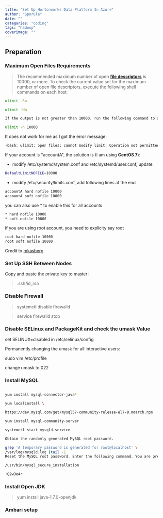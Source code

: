 ```yaml
---
title: "Set Up Hortonworks Data Platform In Azure"
author: "Sporule"
date: ""
categories: "coding"
tags: "hadoop"
coverimage: ""
---
```


## Preparation

### ​Maximum Open Files Requirements

> The recommended maximum number of open [**file descriptors**](https://en.wikipedia.org/wiki/File_descriptor) is 10000, or more. To check the current value set for the maximum number of open file descriptors, execute the following shell commands on each host:

```bash
ulimit -Sn

ulimit -Hn

If the output is not greater than 10000, run the following command to set it to a suitable default:

ulimit -n 10000
```

It does not work for me as I got the error message:

```bash
-bash: ulimit: open files: cannot modify limit: Operation not permitted
```

If your account is "accountA", the solution is (I am using **CentOS 7**):

- modify  /etc/systemd/system.conf and  /etc/systemd/user.conf, update

```bash
DefaultLimitNOFILE=10000
```

- modify  /etc/security/limits.conf, add following lines at the end

```bash
accountA hard nofile 10000
accountA soft nofile 10000
```

you can also use * to enable this for all accounts

```bash
* hard nofile 10000
* soft nofile 10000
```

if you are using root account, you need to explicity say root

```bash
root hard nofile 10000
root soft nofile 10000
```

Credit to [mkasberg](https://superuser.com/users/164984/mkasberg)

### ​Set Up SSH Between Nodes

Copy and paste the private key to master:

>.ssh/id_rsa


### Disable Firewall

> systemctl disable firewalld

> service firewalld stop

### ​Disable SELinux and PackageKit and check the umask Value

set SELINUX=disabled in /etc/selinux/config

Permanently changing the umask for all interactive users:

sudo vim  /etc/profile

change umask to 022

### Install MySQL

```bash

yum install mysql-connector-java*

yum localinstall \

https://dev.mysql.com/get/mysql57-community-release-el7-8.noarch.rpm

yum install mysql-community-server

systemctl start mysqld.service

Obtain the randomly generated MySQL root password.

grep 'A temporary password is generated for root@localhost' \
/var/log/mysqld.log |tail -1
Reset the MySQL root password. Enter the following command. You are prompted for the password you obtained in the previous step. MySQL then asks you to change the password.

/usr/bin/mysql_secure_installation

!Q2w3e4r

```

### Install Open JDK

> yum install java-1.7.0-openjdk


### Ambari setup

